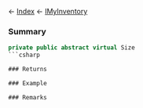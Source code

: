 ← [Index](Api-Index) ← [IMyInventory](VRage.Game.ModAPI.Ingame.IMyInventory)

### Summary

```csharp
private public abstract virtual Size
```csharp

### Returns

### Example

### Remarks

